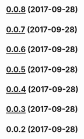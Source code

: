 <a name="0.0.8"></a>
## [0.0.8](https://github.com/ulivz/release-inquirer/compare/v0.0.7...v0.0.8) (2017-09-28)



<a name="0.0.7"></a>
## [0.0.7](https://github.com/ulivz/release-inquirer/compare/v0.0.6...v0.0.7) (2017-09-28)



<a name="0.0.6"></a>
## [0.0.6](https://github.com/ulivz/release-inquirer/compare/v0.0.5...v0.0.6) (2017-09-28)



<a name="0.0.5"></a>
## [0.0.5](https://github.com/ulivz/release-inquirer/compare/v0.0.4...v0.0.5) (2017-09-28)



<a name="0.0.4"></a>
## [0.0.4](https://github.com/ulivz/release-inquirer/compare/v0.0.3...v0.0.4) (2017-09-28)



<a name="0.0.3"></a>
## [0.0.3](https://github.com/ulivz/release-inquirer/compare/v0.0.2...v0.0.3) (2017-09-28)



<a name="0.0.2"></a>
## 0.0.2 (2017-09-28)



